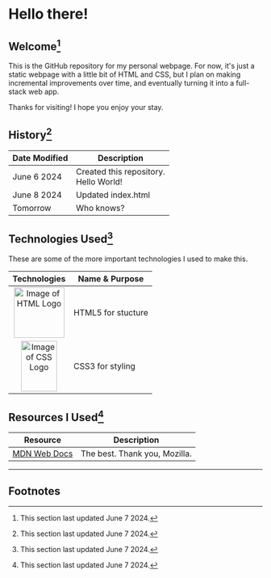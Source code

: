 # Hello there!

## Welcome[^1]

This is the GitHub repository for my personal webpage. For now, it's just a static webpage with a little bit of HTML and CSS, but I plan on making incremental improvements over time, and eventually turning it into a full-stack web app.

Thanks for visiting! I hope you enjoy your stay.

## History[^2]

| Date Modified | Description |
|---------------|-------------|
| June 6 2024 | Created this repository.<br> Hello World! |
| June 8 2024 | Updated index.html |
| Tomorrow | Who knows? |

## Technologies Used[^3]

These are some of the more important technologies I used to make this.

| Technologies | Name & Purpose |
|:------------:|---------|
|<img src="https://github.com/joshuajyu/jWeb/blob/fc8b0946493d3380abf9c76a244a1481640878ce/img/HTML5_logo_and_wordmark.svg.png" alt="Image of HTML Logo" width="100" height="100" />| HTML5 for stucture |
|<img src="https://github.com/joshuajyu/jWeb/blob/fc8b0946493d3380abf9c76a244a1481640878ce/img/CSS3_logo_and_wordmark.svg.png" alt="Image of CSS Logo" width="71" height="100"/>| CSS3 for styling |


## Resources I Used[^4]

| Resource | Description |
|---------------|-------------|
| [MDN Web Docs](https://developer.mozilla.org/en-US/) | The best. Thank you, Mozilla. |

<hr>

## Footnotes

[^1]: This section last updated June 7 2024.
[^2]: This section last updated June 7 2024.
[^3]: This section last updated June 7 2024.
[^4]: This section last updated June 7 2024.
